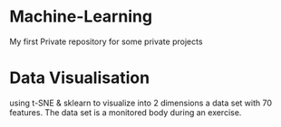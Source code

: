 # Machine-Learning
My first Private repository for some private projects

# Data Visualisation
using t-SNE & sklearn to visualize into 2 dimensions a data set with 70 features. The data set is a monitored body during an exercise.
